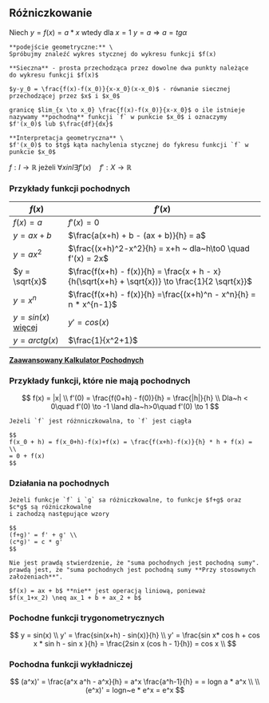 ## Różniczkowanie

Niech $y = f(x) = a * x$ wtedy dla $x = 1~y = a \Rightarrow a = tg \alpha$

```{note}
**podejście geometryczne:** \
Spróbujmy znaleźć wykres stycznej do wykresu funkcji $f(x)

**Sieczna** - prosta przechodząca przez dowolne dwa punkty należące
do wykresu funkcji $f(x)$

$y-y_0 = \frac{f(x)-f(x_0)}{x-x_0}(x-x_0)$ - równanie siecznej przechodzącej przez $x$ i $x_0$
```

```{admonition} Definicja pochodnej
granicę $lim_{x \to x_0} \frac{f(x)-f(x_0)}{x-x_0}$ o ile istnieje
nazywamy **pochodną** funkcji `f` w punkcie $x_0$ i oznaczymy $f'(x_0)$ lub $\frac{df}{dx}$
```

```{important}
**Interpretacja geometryczna** \
$f'(x_0)$ to $tg$ kąta nachylenia stycznej do fykresu funkcji `f` w punkcie $x_0$
```

$f: I \to \mathbb{R}$ 
jeżeli $\forall x in I \exists f'(x)\quad f' : X \to \mathbb{R}$

### Przykłady funkcji pochodnych

| $f(x)$ | $f'(x)$ |
|---|---|
| $f(x) = a$ | $f'(x) = 0$ |
| $y = ax + b$ | $\frac{a(x+h) + b - (ax + b)}{h} = a$ |
| $y = ax^2$ | $\frac{(x+h)^2-x^2}{h} = x+h ~ dla~h\to0 \quad f'(x) = 2x$
| $y = \sqrt{x}$ | $\frac{f(x+h) - f(x)}{h} = \frac{x + h - x}{h(\sqrt{x+h} + \sqrt{x})} \to \frac{1}{2 \sqrt{x}}$ |
| $y = x^n$ | $\frac{f(x+h) - f(x)}{h} =\frac{(x+h)^n - x^n}{h} = n * x^{n-1}$ |
| $y = sin(x)$ [więcej](#pochodne-funkcji-trygonometrycznych) | $y' = cos(x)$ |
| $y = arctg(x)$ | $\frac{1}{x^2+1}$ |

**[Zaawansowany Kalkulator Pochodnych](https://mathdf.com/der/pl/)**

### Przykłady funkcji, które nie mają pochodnych

$$
f(x) = |x| \\
f'(0) = \frac{f(0+h) - f(0)}{h} = \frac{|h|}{h} \\
Dla~h < 0\quad f'(0) \to -1 \land dla~h>0\quad f'(0) \to 1
$$


```{amdonition} Twierdzenie
Jeżeli `f` jest różnniczkowalna, to `f` jest ciągła

$$
f(x_0 + h) = f(x_0+h)-f(x)+f(x) = \frac{f(x+h)-f(x)}{h} * h + f(x) = \\
= 0 + f(x)
$$
```

### Działania na pochodnych

```{amdonition} Twierdzenie
Jeżeli funkcje `f` i `g` sa różniczkowalne, to funkcje $f+g$ oraz $c*g$ są różniczkowalne
i zachodzą następujące wzory

$$
(f+g)' = f' + g' \\
(c*g)' = c * g'
$$
```

```{tip}
Nie jest prawdą stwierdzenie, że "suma pochodnych jest pochodną sumy".
prawdą jest, że "suma pochodnych jest pochodną sumy **Przy stosownych założeniach**".
```

```{tip}
$f(x) = ax + b$ **nie** jest operacją liniową, ponieważ
$f(x_1+x_2) \neq ax_1 + b + ax_2 + b$
```

### Pochodne funkcji trygonometrycznych

$$
y = sin(x) \\
y' = \frac{sin(x+h) - sin(x)}{h} \\
y' = \frac{sin x* cos h + cos x * sin h - sin x }{h} = \frac{2sin x (cos h - 1}{h}) = cos x \\
$$

### Pochodna funkcji wykładniczej

$$
(a^x)' = \frac{a^x a^h - a^x}{h} = a^x \frac{a^h-1}{h} =
= logn a * a^x \\
\\
(e^x)' = logn~e * e^x = e^x
$$
